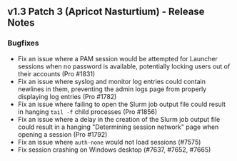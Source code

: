 ## v1.3 Patch 3 (Apricot Nasturtium) - Release Notes

### Bugfixes

- Fix an issue where a PAM session would be attempted for Launcher sessions when no password is available, potentially locking users out of their accounts (Pro #1831)
- Fix an issue where syslog and monitor log entries could contain newlines in them, preventing the admin logs page from properly displaying log entries (Pro #1782)
- Fix an issue where failing to open the Slurm job output file could result in hanging `tail -f` child processes (Pro #1856)
- Fix an issue where a delay in the creation of the Slurm job output file could result in a hanging "Determining session network" page when opening a session (Pro #1792)
- Fix an issue where `auth-none` would not load sessions (#7575)
- Fix session crashing on Windows desktop (#7637, #7652, #7665)